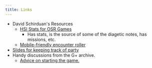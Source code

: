 ```yaml
---
title: Links
---
```



- David Schirduan's Resources
    - [HSI Stats for OSR Games](https://www.technicalgrimoire.com/files/HotSpringsReference.pdf)
        - Has stats, is the source of some of the diagetic notes, has missions, etc. 
    - [Mobile-friendly encounter roller](https://www.technicalgrimoire.com/hotspringsgenerator)
- [Slides for keeping track of party](https://docs.google.com/presentation/d/1luNC4R7nv8CI2ITOM19orW4FPloOEg0jeXX59T6vW-A/edit?usp=sharing)
- Handy discussions from the G+ archive.
    - [Advice on starting the game.](https://www.whidou.fr/gplus/z12iyhh5qwbrxvqo104cgrroyun2zpe4ml00k.html)      













